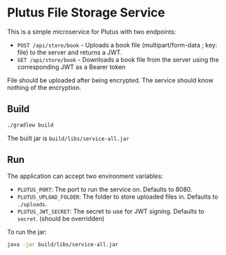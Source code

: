# Plutus File Storage Service

This is a simple microservice for Plutus with two endpoints:

- `POST /api/store/book` - Uploads a book file (multipart/form-data ; key: file) to the server and returns a JWT.
- `GET /api/store/book` - Downloads a book file from the server using the corresponding JWT as a Bearer token

File should be uploaded after being encrypted. The service should know nothing of the encryption.

## Build

```bash
./gradlew build
```

The built jar is `build/libs/service-all.jar`

## Run

The application can accept two environment variables:
- `PLUTUS_PORT`: The port to run the service on. Defaults to 8080.
- `PLUTUS_UPLOAD_FOLDER`: The folder to store uploaded files in. Defaults to `./uploads`.
- `PLUTUS_JWT_SECRET`: The secret to use for JWT signing. Defaults to `secret`. (should be overridden)

To run the jar: 

```bash
java -jar build/libs/service-all.jar
```
